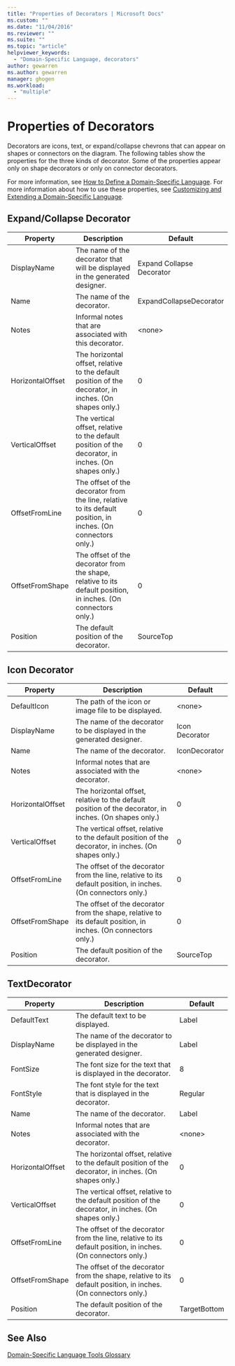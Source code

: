 ```yaml
---
title: "Properties of Decorators | Microsoft Docs"
ms.custom: ""
ms.date: "11/04/2016"
ms.reviewer: ""
ms.suite: ""
ms.topic: "article"
helpviewer_keywords: 
  - "Domain-Specific Language, decorators"
author: gewarren
ms.author: gewarren
manager: ghogen
ms.workload: 
  - "multiple"
---
```

# Properties of Decorators
Decorators are icons, text, or expand/collapse chevrons that can appear on shapes or connectors on the diagram. The following tables show the properties for the three kinds of decorator. Some of the properties appear only on shape decorators or only on connector decorators.  
  
 For more information, see [How to Define a Domain-Specific Language](../modeling/how-to-define-a-domain-specific-language.md). For more information about how to use these properties, see [Customizing and Extending a Domain-Specific Language](../modeling/customizing-and-extending-a-domain-specific-language.md).  
  
## Expand/Collapse Decorator  
  
|Property|Description|Default|  
|--------------|-----------------|-------------|  
|DisplayName|The name of the decorator that will be displayed in the generated designer.|Expand Collapse Decorator|  
|Name|The name of the decorator.|ExpandCollapseDecorator|  
|Notes|Informal notes that are associated with this decorator.|\<none>|  
|HorizontalOffset|The horizontal offset, relative to the default position of the decorator, in inches. (On shapes only.)|0|  
|VerticalOffset|The vertical offset, relative to the default position of the decorator, in inches. (On shapes only.)|0|  
|OffsetFromLine|The offset of the decorator from the line, relative to its default position, in inches. (On connectors only.)|0|  
|OffsetFromShape|The offset of the decorator from the shape, relative to its default position, in inches. (On connectors only.)|0|  
|Position|The default position of the decorator.|SourceTop|  
  
## Icon Decorator  
  
|Property|Description|Default|  
|--------------|-----------------|-------------|  
|DefaultIcon|The path of the icon or image file to be displayed.|\<none>|  
|DisplayName|The name of the decorator to be displayed in the generated designer.|Icon Decorator|  
|Name|The name of the decorator.|IconDecorator|  
|Notes|Informal notes that are associated with the decorator.|\<none>|  
|HorizontalOffset|The horizontal offset, relative to the default position of the decorator, in inches. (On shapes only.)|0|  
|VerticalOffset|The vertical offset, relative to the default position of the decorator, in inches. (On shapes only.)|0|  
|OffsetFromLine|The offset of the decorator from the line, relative to its default position, in inches. (On connectors only.)|0|  
|OffsetFromShape|The offset of the decorator from the shape, relative to its default position, in inches. (On connectors only.)|0|  
|Position|The default position of the decorator.|SourceTop|  
  
## TextDecorator  
  
|Property|Description|Default|  
|--------------|-----------------|-------------|  
|DefaultText|The default text to be displayed.|Label|  
|DisplayName|The name of the decorator to be displayed in the generated designer.|Label|  
|FontSize|The font size for the text that is displayed in the decorator.|8|  
|FontStyle|The font style for the text that is displayed in the decorator.|Regular|  
|Name|The name of the decorator.|Label|  
|Notes|Informal notes that are associated with the decorator.|\<none>|  
|HorizontalOffset|The horizontal offset, relative to the default position of the decorator, in inches. (On shapes only.)|0|  
|VerticalOffset|The vertical offset, relative to the default position of the decorator, in inches. (On shapes only.)|0|  
|OffsetFromLine|The offset of the decorator from the line, relative to its default position, in inches. (On connectors only.)|0|  
|OffsetFromShape|The offset of the decorator from the shape, relative to its default position, in inches. (On connectors only.)|0|  
|Position|The default position of the decorator.|TargetBottom|  
  
## See Also  
 [Domain-Specific Language Tools Glossary](http://msdn.microsoft.com/ca5e84cb-a315-465c-be24-76aa3df276aa)